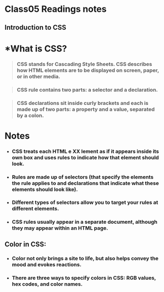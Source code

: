 # Class05 Readings notes

## **Introduction to CSS**


# *What is CSS?
> ### CSS stands for Cascading Style Sheets. CSS describes how HTML elements are to be displayed on screen, paper, or in other media. ###

> ### CSS rule contains two parts: a selector and a declaration.

> ### CSS declarations sit inside curly brackets and each is made up of two parts: a property and a value, separated by a colon.

# **Notes**
- ### CSS treats each HTML e XX lement as if it appears inside its own box and uses rules to indicate how that element should look. ###
- ### Rules are made up of selectors (that specify the elements the rule applies to and declarations that indicate what these elements should look like). ###
- ### Different types of selectors allow you to target your rules at different elements. ###
- ### CSS rules usually appear in a separate document, although they may appear within an HTML page. ###

## Color in CSS:
- ### Color not only brings a site to life, but also helps convey the mood and evokes reactions. ###
- ### There are three ways to specify colors in CSS: RGB values, hex codes, and color names. ###


